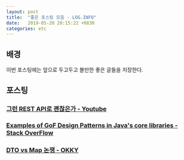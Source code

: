```yaml
---
layout: post
title:  "좋은 포스팅 모음 - LOG.INFO"
date:   2019-05-20 20:15:22 +0830
categories: etc
---
```


## 배경

이번 포스팅에는 앞으로 두고두고 볼만한 좋은 글들을 저장한다.

## 포스팅

### [그런 REST API로 괜찮은가 - Youtube](https://www.youtube.com/watch?v=RP_f5dMoHFc)

### [Examples of GoF Design Patterns in Java's core libraries - Stack OverFlow](https://stackoverflow.com/questions/1673841/examples-of-gof-design-patterns-in-javas-core-libraries)

### [DTO vs Map 논쟁 - OKKY](https://okky.kr/article/370609)